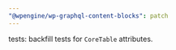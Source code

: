 ```yaml
---
"@wpengine/wp-graphql-content-blocks": patch
---
```


tests: backfill tests for `CoreTable` attributes.
